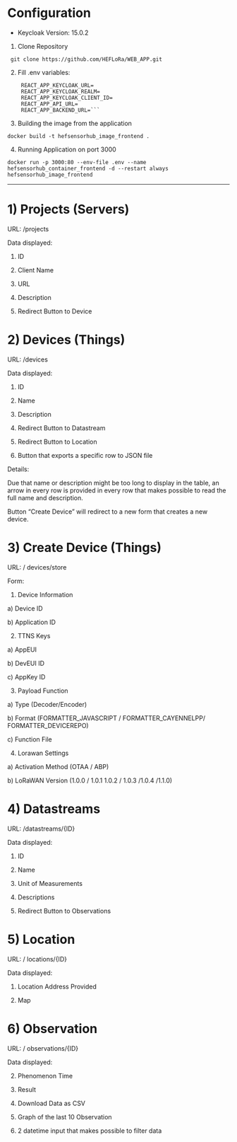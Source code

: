 # Configuration

 - Keycloak Version:  15.0.2


1) Clone Repository

``` git clone https://github.com/HEFLoRa/WEB_APP.git```

2) Fill .env variables: 

   ```
    REACT_APP_KEYCLOAK_URL=
    REACT_APP_KEYCLOAK_REALM=
    REACT_APP_KEYCLOAK_CLIENT_ID=
    REACT_APP_API_URL=
    REACT_APP_BACKEND_URL=```

3) Building the image from the application

```docker build -t hefsensorhub_image_frontend .```

4) Running Application on port 3000

```docker run -p 3000:80 --env-file .env --name hefsensorhub_container_frontend -d --restart always hefsensorhub_image_frontend```

-----------------------------------------------------------------------------------------------------------------

# 1) Projects (Servers)

  

URL: /projects

  

Data displayed:

  

1. ID

2. Client Name

3. URL

4. Description

5. Redirect Button to Device

  

# 2) Devices (Things)

  

URL: /devices

  

Data displayed:

  

1. ID

2. Name

3. Description

4. Redirect Button to Datastream

5. Redirect Button to Location

6. Button that exports a specific row to JSON file

  

Details:

Due that name or description might be too long to display in the table, an arrow in every row is provided in every row that makes possible to read the full name and description.

Button “Create Device” will redirect to a new form that creates a new device.

  

# 3) Create Device (Things)

  

URL: / devices/store

  

Form:

  

1. Device Information

a) Device ID

b) Application ID

  

2. TTNS Keys

a) AppEUI

b) DevEUI ID

c) AppKey ID

3. Payload Function

a) Type (Decoder/Encoder)

b) Format (FORMATTER_JAVASCRIPT / FORMATTER_CAYENNELPP/ FORMATTER_DEVICEREPO)

c) Function File

4. Lorawan Settings

a) Activation Method (OTAA / ABP)

b) LoRaWAN Version (1.0.0 / 1.0.1 1.0.2 / 1.0.3 /1.0.4 /1.1.0)

  

# 4) Datastreams

  

URL: /datastreams/{ID}

  

Data displayed:

  

1. ID

2. Name

3. Unit of Measurements

4. Descriptions

5. Redirect Button to Observations

  

# 5) Location

  

URL: / locations/{ID}

  

Data displayed:

  

1. Location Address Provided

2. Map

  
  

# 6) Observation

  

URL: / observations/{ID}

  

Data displayed:

  
  

2. Phenomenon Time

3. Result

4. Download Data as CSV

5. Graph of the last 10 Observation

6. 2 datetime input that makes possible to filter data
